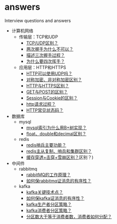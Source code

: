 # answers

Interview questions and answers

<!-- GFM-TOC -->
* 计算机网络
  * 传输层：TCP和UDP
    * [TCP/UDP区别？](#TCP/UDP区别？)
    * [两次握手为什么不可以？](#两次握手为什么不可以？)
    * [描述三次握手过程？](#描述三次握手过程？)
    * [为什么要四次挥手？](#为什么要四次挥手？)
  * 应用层：HTTP和HTTPS
    * [HTTP可以使用UDP吗？](#HTTP可以使用UDP吗？)
    * [对称加密、非对称加密区别？](#对称加密、非对称加密区别？)
    * [HTTP与HTTPS区别？](#HTTP与HTTPS区别？)
    * [GET与POST的区别？](#GET与POST的区别？)
    * [Session与Cookie的区别？](#Session与Cookie的区别？)
    * [http请求过程？](#http请求过程？)
    * [HTTP常见状态码？](#HTTP常见状态码？)
* 数据库
  * mysql
    * [mysql索引为什么用B+树实现？](#mysql索引为什么用B+树实现?)
    * [float、double和decimal区别？](#float、double和decimal区别?)
  * redis
    * [redis哨兵主要功能？](#redis哨兵主要功能?)
    * [redis主从复制、哨兵和集群区别？](#redis主从复制、哨兵和集群区别?)
    * [缓存穿透+击穿+雪崩区别？](#缓存穿透+击穿+雪崩区别?)区别？)
* 中间件
  * rabbitmq
    * [rabbitMQ的工作原理？](#rabbitMQ的工作原理？)
    * [如何保rabbitmq证消息的有序性？](#如何保rabbitmq证消息的有序性？)
  * kafka
    * [kafka关键技术点？](#kafka关键技术点？)
    * [如何保kafka证消息的有序性？](#如何保kafka证消息的有序性？)
    * [kafka生产者分区策略？](#kafka生产者分区策略？)
    * [kafka消费者分区策略？](#kafka消费者分区策略？)
    * [分区数大于等于消费者数，消费者如何分配？](#分区数大于等于消费者数，消费者如何分配？)
<!-- GFM-TOC -->
